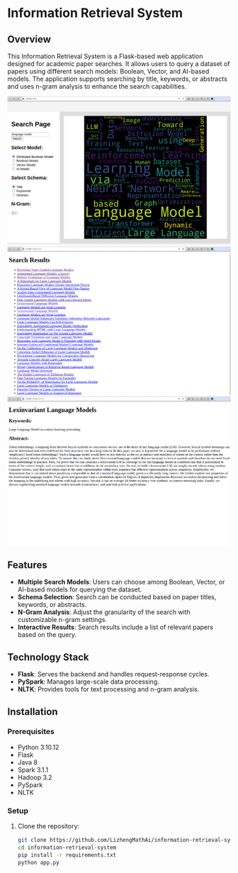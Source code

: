 # Information Retrieval System

## Overview
This Information Retrieval System is a Flask-based web application designed for academic paper searches. It allows users to query a dataset of papers using different search models: Boolean, Vector, and AI-based models. The application supports searching by title, keywords, or abstracts and uses n-gram analysis to enhance the search capabilities.

![index](https://github.com/LizhengMathAi/information-retrieval-system/blob/main/static/index.png)
![search](https://github.com/LizhengMathAi/information-retrieval-system/blob/main/static/search.png)
![details](https://github.com/LizhengMathAi/information-retrieval-system/blob/main/static/details.png)

## Features
- **Multiple Search Models**: Users can choose among Boolean, Vector, or AI-based models for querying the dataset.
- **Schema Selection**: Search can be conducted based on paper titles, keywords, or abstracts.
- **N-Gram Analysis**: Adjust the granularity of the search with customizable n-gram settings.
- **Interactive Results**: Search results include a list of relevant papers based on the query.

## Technology Stack
- **Flask**: Serves the backend and handles request-response cycles.
- **PySpark**: Manages large-scale data processing.
- **NLTK**: Provides tools for text processing and n-gram analysis.

## Installation

### Prerequisites
- Python 3.10.12
- Flask
- Java 8
- Spark 3.1.1
- Hadoop 3.2
- PySpark
- NLTK

### Setup
1. Clone the repository:
   ```bash
   git clone https://github.com/LizhengMathAi/information-retrieval-system.git
   cd information-retrieval-system
   pip install -r requirements.txt
   python app.py
   ```
